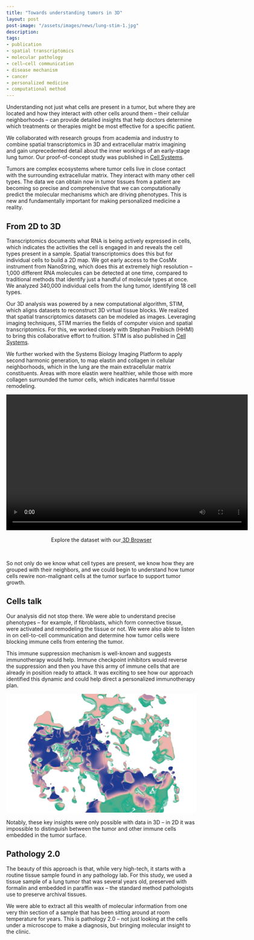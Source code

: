 ```yaml
---
title: "Towards understanding tumors in 3D"  
layout: post
post-image: "/assets/images/news/lung-stim-1.jpg"
description:
tags:
- publication
- spatial transcriptomics
- molecular pathology
- cell–cell communication
- disease mechanism
- cancer
- personalized medicine
- computational method
---
```


Understanding not just what cells are present in a tumor, but where they are located and how they interact with other cells around them – their cellular neighborhoods – can provide detailed insights that help doctors determine which treatments or therapies might be most effective for a specific patient.

We collaborated with research groups from academia and industry to combine spatial transcriptomics in 3D and extracellular matrix imagining and gain unprecedented detail about the inner workings of an early-stage lung tumor. Our proof-of-concept study was published in <a href="https://www.cell.com/cell-systems/fulltext/S2405-4712(25)00094-8"> Cell Systems</a>.

Tumors are complex ecosystems where tumor cells live in close contact with the surrounding extracellular matrix. They interact with many other cell types. The data we can obtain now in tumor tissues from a patient are becoming so precise and comprehensive that we can computationally predict the molecular mechanisms which are driving phenotypes. This is new and fundamentally important for making personalized medicine a reality.

## From 2D to 3D

Transcriptomics documents what RNA is being actively expressed in cells, which indicates the activities the cell is engaged in and reveals the cell types present in a sample. Spatial transcriptomics does this but for individual cells to build a 2D map. We got early access to the CosMx instrument from NanoString, which does this at extremely high resolution – 1,000 different RNA molecules can be detected at one time, compared to traditional methods that identify just a handful of molecule types at once. We analyzed 340,000 individual cells from the lung tumor, identifying 18 cell types.

Our 3D analysis was powered by a new computational algorithm, STIM, which aligns datasets to reconstruct 3D virtual tissue blocks. We realized that spatial transcriptomics datasets can be modeled as images. Leveraging imaging techniques, STIM marries the fields of computer vision and spatial transcriptomics. For this, we worked closely with Stephan Preibisch (HHMI) to bring this collaborative effort to fruition. STIM is also published in <a href="https://www.cell.com/cell-systems/fulltext/S2405-4712(25)00097-3">Cell Systems</a>.

We further worked with the Systems Biology Imaging Platform to apply second harmonic generation, to map elastin and collagen in cellular neighborhoods, which in the lung are the main extracellular matrix constituents. Areas with more elastin were healthier, while those with more collagen surrounded the tumor cells, which indicates harmful tissue remodeling.

<div style="text-align: center;">
<video width="640" height="360" controls>
<source src="https://www.mdc-berlin.de/system/files/2025-04/Bildschirmaufnahme%202025-04-22%20um%2016.28.35.mp4" type="video/mp4">
</video>
<br>
<p>
Explore the dataset with our<a href="https://lung-3d-browser.mdc-berlin.de/"> 3D Browser</a>
</p>
</div>

<br>

So not only do we know what cell types are present, we know how they are grouped with their neighbors, and we could begin to understand how tumor cells rewire non-malignant cells at the tumor surface to support tumor growth.

## Cells talk
Our analysis did not stop there. We were able to understand precise phenotypes – for example, if fibroblasts, which form connective tissue, were activated and remodeling the tissue or not. We were also able to listen in on cell-to-cell communication and determine how tumor cells were blocking immune cells from entering the tumor.

This immune suppression mechanism is well-known and suggests immunotherapy would help. Immune checkpoint inhibitors would reverse the suppression and then you have this army of immune cells that are already in position ready to attack. It was exciting to see how our approach identified this dynamic and could help direct a personalized immunotherapy plan.

<div style="text-align: center;">
<img src="/assets/images/news/lung-stim-1.jpg" alt="Tumor core surrounded by immune niches in an early-stage non-small cell lung cancer patient" width="600" height="auto" />
</div>

Notably, these key insights were only possible with data in 3D – in 2D it was impossible to distinguish between the tumor and other immune cells embedded in the tumor surface.

## Pathology 2.0
The beauty of this approach is that, while very high-tech, it starts with a routine tissue sample found in any pathology lab. For this study, we used a tissue sample of a lung tumor that was several years old, preserved with formalin and embedded in paraffin wax – the standard method pathologists use to preserve archival tissues.

We were able to extract all this wealth of molecular information from one very thin section of a sample that has been sitting around at room temperature for years. This is pathology 2.0 – not just looking at the cells under a microscope to make a diagnosis, but bringing molecular insight to the clinic.